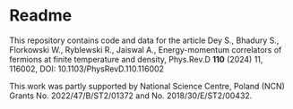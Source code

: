 # Readme
This repository contains code and data for the article
Dey S., Bhadury S., Florkowski W., Ryblewski R., Jaiswal A., Energy-momentum correlators of fermions at finite temperature and density, Phys.Rev.D **110** (2024) 11, 116002, DOI: 10.1103/PhysRevD.110.116002

This work was partly supported by National Science Centre, Poland (NCN) Grants No. 2022/47/B/ST2/01372 and No. 2018/30/E/ST2/00432.


